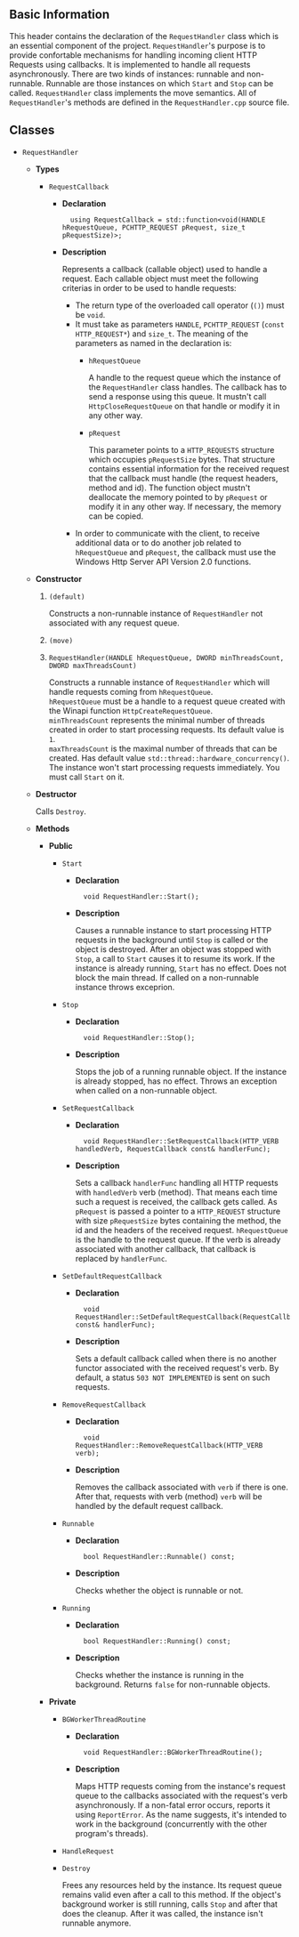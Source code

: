 ## Basic Information

This header contains the declaration of the `RequestHandler` class which is an essential component of the project. `RequestHandler`'s purpose is to provide confortable mechanisms for handling incoming client HTTP Requests using callbacks. It is implemented to handle all requests asynchronously. There are two kinds of instances: runnable and non-runnable. Runnable are those instances on which `Start` and `Stop` can be called. `RequestHandler` class implements the move semantics. All of `RequestHandler`'s methods are defined in the `RequestHandler.cpp` source file.

## Classes

- `RequestHandler`
	
	- **Types**
		
		- `RequestCallback`
		
			- **Declaration**
			
					using RequestCallback = std::function<void(HANDLE hRequestQueue, PCHTTP_REQUEST pRequest, size_t pRequestSize)>;
					
			- **Description**
			
				Represents a callback (callable object) used to handle a request. Each callable object must meet the following criterias in order to be used to handle requests:<br>
				- The return type of the overloaded call operator (`()`) must be `void`.<br>
				- It must take as parameters `HANDLE`, `PCHTTP_REQUEST` (`const HTTP_REQUEST*`) and `size_t`. The meaning of the parameters as named in the declaration is:
					- `hRequestQueue`

						A handle to the request queue which the instance of the `RequestHandler` class handles. The callback has to send a response using this queue. It mustn't call `HttpCloseRequestQueue` on that handle or modify it in any other way.
						
					- `pRequest`

						This parameter points to a `HTTP_REQUESTS` structure which occupies `pRequestSize` bytes. That structure contains essential information for the received request that the callback must handle (the request headers, method and id). The function object mustn't deallocate the memory pointed to by `pRequest` or modify it in any other way.  If necessary, the memory can be copied.
				- In order to communicate with the client, to receive additional data or to do another job related to `hRequestQueue` and `pRequest`, the callback must use the Windows Http Server API Version 2.0 functions.
	
	- **Constructor**

		1. `(default)`
		
			Constructs a non-runnable instance of `RequestHandler` not associated with any request queue.
			
		2. `(move)`

		3. `RequestHandler(HANDLE hRequestQueue, DWORD minThreadsCount, DWORD maxThreadsCount)`

			Constructs a runnable instance of `RequestHandler` which will handle requests coming from `hRequestQueue`.<br>
			`hRequestQueue` must be a handle to a request queue created with the Winapi function `HttpCreateRequestQueue`.<br>
			`minThreadsCount` represents the minimal number of threads created in order to start processing requests. Its default value is `1`.<br>
			`maxThreadsCount` is the maximal number of threads that can be created. Has default value `std::thread::hardware_concurrency()`.<br>
			The instance won't start processing requests immediately. You must call `Start` on it.
			
	- **Destructor**

		Calls `Destroy`.
			
	- **Methods**
	
		- **Public**

			- `Start`

				- **Declaration**
				
						void RequestHandler::Start();
					
				- **Description**

					Causes a runnable instance to start processing HTTP requests in the background until `Stop` is called or the object is destroyed. After an object was stopped with `Stop`, a call to `Start` causes it to resume its work. If the instance is already running, `Start` has no effect. Does not block the main thread. If called on a non-runnable instance throws exceprion.

			- `Stop`

				- **Declaration**
				
						void RequestHandler::Stop();
						
				- **Description**
				
					Stops the job of a running runnable object. If the instance is already stopped, has no effect. Throws an exception when called on a non-runnable object.
		
			- `SetRequestCallback`

				- **Declaration**
				
						void RequestHandler::SetRequestCallback(HTTP_VERB handledVerb, RequestCallback const& handlerFunc);
						
				- **Description**

					Sets a callback `handlerFunc` handling all HTTP requests with `handledVerb` verb (method). That means each time such a request is received, the callback gets called. As `pRequest` is passed a pointer to a `HTTP_REQUEST` structure with size `pRequestSize` bytes containing the method, the id and the headers of the received request. `hRequestQueue` is the handle to the request queue. If the verb is already associated with another callback, that callback is replaced by `handlerFunc`.

			- `SetDefaultRequestCallback`

				- **Declaration**
				
						void RequestHandler::SetDefaultRequestCallback(RequestCallback const& handlerFunc);
						
				- **Description**

					Sets a default callback called when there is no another functor associated with the received request's verb. By default, a status `503 NOT IMPLEMENTED` is sent on such requests.

			- `RemoveRequestCallback`

				- **Declaration**
				
						void RequestHandler::RemoveRequestCallback(HTTP_VERB verb);
						
				- **Description**

					Removes the callback associated with `verb` if there is one. After that, requests with verb (method) `verb` will be handled by the default request callback.
			
			- `Runnable`
				- **Declaration**

						bool RequestHandler::Runnable() const;

				- **Description**

					Checks whether the object is runnable or not.
			- `Running`
				
				- **Declaration**
				
						bool RequestHandler::Running() const;
						
				- **Description**

					Checks whether the instance is running in the background. Returns `false` for non-runnable objects.

		- **Private**

			- `BGWorkerThreadRoutine`

				- **Declaration**
					
						void RequestHandler::BGWorkerThreadRoutine();
						
				- **Description**
					
					Maps HTTP requests coming from the instance's request queue to the callbacks associated with the request's verb asynchronously. If a non-fatal error occurs, reports it using `ReportError`. As the name suggests, it's intended to work in the background (concurrently with the other program's threads).
				
			- `HandleRequest`
			- `Destroy`
				
				Frees any resources held by the instance. Its request queue remains valid even after a call to this method. If the object's background worker is still running, calls `Stop` and after that does the cleanup. After it was called, the instance isn't runnable anymore.









